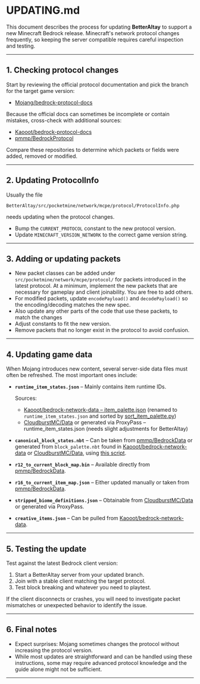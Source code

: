 # UPDATING.md

This document describes the process for updating **BetterAltay** to support a new Minecraft Bedrock release. Minecraft's network protocol changes frequently, so keeping the server compatible requires careful inspection and testing.

---

## 1. Checking protocol changes

Start by reviewing the official protocol documentation and pick the branch for the target game version:

* [Mojang/bedrock-protocol-docs](https://github.com/Mojang/bedrock-protocol-docs)

Because the official docs can sometimes be incomplete or contain mistakes, cross-check with additional sources:

* [Kaooot/bedrock-protocol-docs](https://github.com/Kaooot/bedrock-protocol-docs)
* [pmmp/BedrockProtocol](https://github.com/pmmp/BedrockProtocol)

Compare these repositories to determine which packets or fields were added, removed or modified.

---

## 2. Updating ProtocolInfo

Usually the file

```
BetterAltay/src/pocketmine/network/mcpe/protocol/ProtocolInfo.php
```

needs updating when the protocol changes.

* Bump the `CURRENT_PROTOCOL` constant to the new protocol version.
* Update `MINECRAFT_VERSION_NETWORK` to the correct game version string.

---

## 3. Adding or updating packets

* New packet classes can be added under `src/pocketmine/network/mcpe/protocol/` for packets introduced in the latest protocol. At a minimum, implement the new packets that are necessary for gameplay and client joinability. You are free to add others.
* For modified packets, update `encodePayload()` and `decodePayload()` so the encoding/decoding matches the new spec.
* Also update any other parts of the code that use these packets, to match the changes
* Adjust constants to fit the new version.
* Remove packets that no longer exist in the protocol to avoid confusion.

---

## 4. Updating game data

When Mojang introduces new content, several server-side data files must often be refreshed. The most important ones include:

* **`runtime_item_states.json`** – Mainly contains item runtime IDs.

  Sources:

  * [Kaooot/bedrock-network-data – item\_palette.json](https://github.com/Kaooot/bedrock-network-data/blob/master/preview/1.21.110.26/item_palette.json) (renamed to `runtime_item_states.json` and sorted by [sort_item_palette.py](https://gist.github.com/Benedikt05/73e9970ba18b9d46cf9fbcf261f5448d))
  * [CloudburstMC/Data](https://github.com/CloudburstMC/Data) or generated via ProxyPass – runtime_item_states.json (needs slight adjustments for BetterAltay)

* **`canonical_block_states.nbt`** – Can be taken from [pmmp/BedrockData](https://github.com/pmmp/BedrockData) or generated from `block_palette.nbt` found in [Kaooot/bedrock-network-data](https://github.com/Kaooot/bedrock-network-data/) or [CloudburstMC/Data](https://github.com/CloudburstMC/Data), using [this script](https://gist.github.com/DavyCraft648/942e8cf8534d3e48ea990aa4503b59f1).

* **`r12_to_current_block_map.bin`** – Available directly from [pmmp/BedrockData](https://github.com/pmmp/BedrockData).

* **`r16_to_current_item_map.json`** – Either updated manually or taken from [pmmp/BedrockData](https://github.com/pmmp/BedrockData).

* **`stripped_biome_definitions.json`** – Obtainable from [CloudburstMC/Data](https://github.com/CloudburstMC/Data) or generated via ProxyPass.

* **`creative_items.json`** – Can be pulled from [Kaooot/bedrock-network-data](https://github.com/Kaooot/bedrock-network-data/).

---

## 5. Testing the update

Test against the latest Bedrock client version:

1. Start a BetterAltay server from your updated branch.
2. Join with a stable client matching the target protocol.
3. Test block breaking and whatever you need to playtest.

If the client disconnects or crashes, you will need to investigate packet mismatches or unexpected behavior to identify the issue.

---

## 6. Final notes

* Expect surprises: Mojang sometimes changes the protocol without increasing the protocol version.
* While most updates are straightforward and can be handled using these instructions, some may require advanced protocol knowledge and the guide alone might not be sufficient.

---

##
